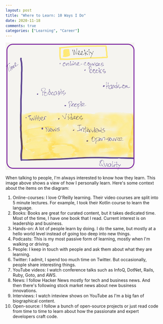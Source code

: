 ```yaml
---
layout: post
title: "Where to Learn: 10 Ways I Do"
date: 2020-11-18
comments: true
categories: ["Learning", "Career"]
---
```


![learning](/images/learning.png)

When talking to people, I'm always interested to know how they learn. This image above shows a view of how I personally learn. Here's some context about the items on the diagram:

1. Online-courses: I love O'Reilly learning. Their video courses are split into 5 minute lectures. For example, I took their Kotlin course to learn the language.
2. Books: Books are great for curated content, but it takes dedicated time. Most of the time, I have one book that I read. Current interest is on leadership and business.
3. Hands-on: A lot of people learn by doing. I do the same, but mostly at a hello world level instead of going too deep into new things.
4. Podcasts: This is my most passive form of learning, mostly when I'm walking or driving.
5. People: I keep in touch with people and ask them about what they are learning.
6. Twitter: I admit, I spend too much time on Twitter. But occasionally, people share interesting things.
7. YouTube videos: I watch conference talks such as InfoQ, DotNet, Rails, Ruby, Goto, and AWS.
8. News: I follow Hacker News mostly for tech and business news. And then there's following stock market news about new business innovations.
9. Interviews: I watch inteview shows on YouTube as I'm a big fan of biographical content.
10. Open-source: I follow a bunch of open-source projects or just read code from time to time to learn about how the passionate and expert developers craft code.
